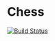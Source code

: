 Chess
=====

[![Build Status](https://travis-ci.org/tronsha/chess.svg?branch=master)](https://travis-ci.org/tronsha/chess)
